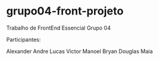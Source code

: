 # grupo04-front-projeto
Trabalho de FrontEnd Essencial Grupo 04

Participantes:

Alexander
Andre
Lucas
Victor
Manoel
Bryan
Douglas Maia